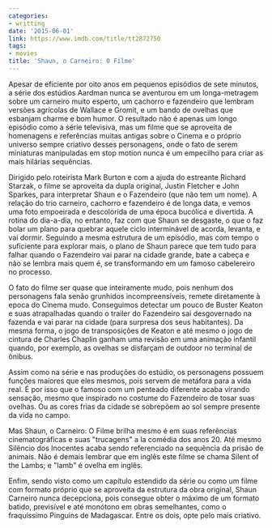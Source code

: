 ```yaml
---
categories:
- writting
date: '2015-06-01'
link: https://www.imdb.com/title/tt2872750
tags:
- movies
title: 'Shaun, o Carneiro: O Filme'
---
```


Apesar de eficiente por oito anos em pequenos episódios de sete minutos, a série dos estúdios Aardman nunca se aventurou em um longa-metragem sobre um carneiro muito esperto, um cachorro e fazendeiro que lembram versões agrícolas de Wallace e Gromit, e um bando de ovelhas que esbanjam charme e bom humor. O resultado não é apenas um longo episódio como a série televisiva, mas um filme que se aproveita de homenagens e referências muitas antigas sobre o Cinema e o próprio universo sempre criativo desses personagens, onde o fato de serem miniaturas manipuladas em stop motion nunca é um empecilho para criar as mais hilárias sequências.

Dirigido pelo roteirista Mark Burton e com a ajuda do estreante Richard Starzak, o filme se aproveita da dupla original, Justin Fletcher e John Sparkes, para interpretar Shaun e o Fazendeiro (que não tem um nome). A relação do trio carneiro, cachorro e fazendeiro é de longa data, e vemos uma foto empoeirada e descolorida de uma época bucólica e divertida. A rotina do dia-a-dia, no entanto, faz com que Shaun se desgaste, o que o faz bolar um plano para quebrar aquele ciclo interminável de acorda, levanta, e vai dormir. Seguindo a mesma estrutura de um episódio, mas com tempo o suficiente para explorar mais, o plano de Shaun parece que tem tudo para falhar quando o Fazendeiro vai parar na cidade grande, bate a cabeça e não se lembra mais quem é, se transformando em um famoso cabelereiro no processo.

O fato do filme ser quase que inteiramente mudo, pois nenhum dos personagens fala senão grunhidos incompreensíveis, remete diretamente à epoca do Cinema mudo. Conseguimos detectar um pouco de Buster Keaton e suas atrapalhadas quando o trailer do Fazendeiro sai desgovernado na fazenda e vai parar na cidade (para surpresa dos seus habitantes). Da mesma forma, o jogo de transposições de Keaton e até mesmo o jogo de cintura de Charles Chaplin ganham uma revisão em uma animação infantil quando, por exemplo, as ovelhas se disfarçam de outdoor no terminal de ônibus.

Assim como na série e nas produções do estúdio, os personagens possuem funções maiores que eles mesmos, pois servem de metáfora para a vida real. É por isso que o famoso com um penteado diferente acaba virando sensação, mesmo que inspirado no costume do Fazendeiro de tosar suas ovelhas. Ou as cores frias da cidade se sobrepõem ao sol sempre presente da vida no campo.

Mas Shaun, o Carneiro: O Filme brilha mesmo é em suas referências cinematográficas e suas "trucagens" a la comédia dos anos 20. Até mesmo Silêncio dos Inocentes acaba sendo referenciado na sequência da prisão de animais. Não é demais lembrar que em inglês este filme se chama Silent of the Lambs; e "lamb" é ovelha em inglês.

Enfim, sendo visto como um capítulo estendido da série ou como um filme com formato próprio que se aproveita da estrutura da obra original, Shaun Carneiro nunca decepciona, pois consegue obter o máximo de um formato batido, previsível e até monótono em obras semelhantes, como o fraquíssimo Pinguins de Madagascar. Entre os dois, opte pelo mais criativo.

